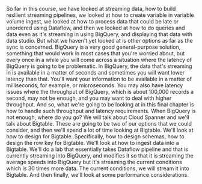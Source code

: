 So far in this course, we have looked at streaming data, how to build resilient streaming pipelines, we looked at how to create variable in variable volume ingest, we looked at how to process data that could be late or unordered using Dataflow, and then we looked at how to do queries and data even as it's streaming in using BigQuery, and displaying that data with data studio. But what we haven't yet looked at is other options as far as the sync is concerned. BigQuery is a very good general-purpose solution, something that would work in most cases that you're worried about, but every once in a while you will come across a situation where the latency of BigQuery is going to be problematic. In BigQuery, the data that's streaming in is available in a matter of seconds and sometimes you will want lower latency than that. You'll want your information to be available in a matter of milliseconds, for example, or microseconds. You may also have latency issues where the throughput of BigQuery, which is about 100,000 records a second, may not be enough, and you may want to deal with higher throughput. And so, what we're going to be looking at in this final chapter is how to handle such throughput and latency requirements. When BigQuery is not enough, where do you go? We will talk about Cloud Spanner and we'll talk about Bigtable. These are going to be two of our options that we could consider, and then we'll spend a lot of time looking at Bigtable. We'll look at how to design for Bigtable. Specifically, how to design schemas, how to design the row key for Bigtable. We'll look at how to ingest data into a Bigtable. We'll do a lab that essentially takes Dataflow pipeline and that is currently streaming into BigQuery, and modifies it so that it is streaming the average speeds into BigQuery but it's streaming the current conditions which is 30 times more data. The current conditions, we will stream it into Bigtable. And then finally, we'll look at some performance considerations. 
